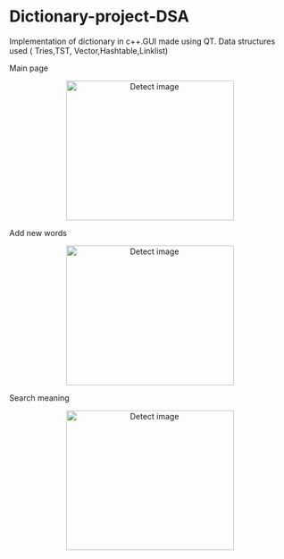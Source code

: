 # Dictionary-project-DSA
Implementation of dictionary in c++.GUI made using QT. Data structures used ( Tries,TST, Vector,Hashtable,Linklist)

Main page
<p align="center">
<img src="detect.png" width="300" height="250" title="Detect image">
</p>
Add new words
<p align="center">
<img src="detect.png" width="300" height="250" title="Detect image">
</p>
Search meaning 
<p align="center">
<img src="detect.png" width="300" height="250" title="Detect image">
</p>

